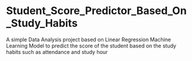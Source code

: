 # Student_Score_Predictor_Based_On_Study_Habits
A simple Data Analysis project based on Linear Regression Machine Learning Model to predict the score of the student based on the study habits such as attendance and study hour
